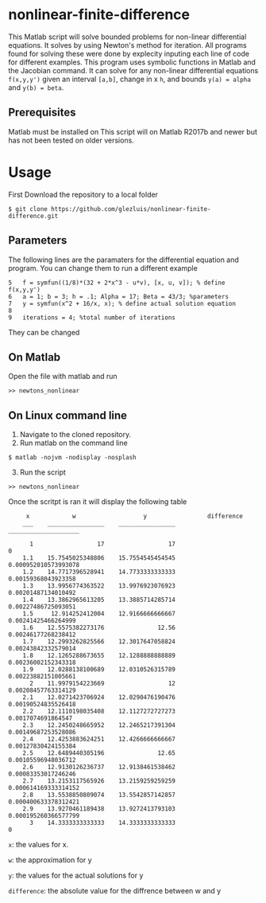 # nonlinear-finite-difference
This Matlab script will solve bounded problems for non-linear differential equations. It solves by using Newton's method for iteration. All programs found for solving these were done by explecity inputing each line of code for different examples. This program uses symbolic functions in Matlab and the Jacobian command. It can solve for any  non-linear differential equations ```f(x,y,y')``` given an interval ```[a,b]```, change in x ```h```, and bounds ```y(a) = alpha``` and ```y(b) = beta```. 

## Prerequisites 
Matlab must be installed on This script will on Matlab R2017b and newer but has not been tested on older versions. 

# Usage
First Download the repository to a local folder 
```
$ git clone https://github.com/glezluis/nonlinear-finite-difference.git
```
## Parameters 

The following lines are the paramaters for the differential equation and program. You can change them to run a different example
```
5   f = symfun((1/8)*(32 + 2*x^3 - u*v), [x, u, v]); % define f(x,y,y')
6   a = 1; b = 3; h = .1; Alpha = 17; Beta = 43/3; %parameters
7   y = symfun(x^2 + 16/x, x); % define actual solution equation
8
9   iterations = 4; %total number of iterations
```
They can be changed 

## On Matlab
Open the file with matlab and run 
```
>> newtons_nonlinear
```
## On Linux command line
1. Navigate to the cloned repository.
2. Run matlab on the command line
```
$ matlab -nojvm -nodisplay -nosplash
```
3. Run the script
```
>> newtons_nonlinear
```
Once the scritpt is ran it will display the following table
```
     x            w                   y                 difference
    ___    ________________    ________________    ____________________

      1                  17                  17                       0
    1.1    15.7545025348806    15.7554545454545    0.000952010573993078
    1.2    14.7717396528941    14.7733333333333     0.00159368043923358
    1.3    13.9956774363522    13.9976923076923     0.00201487134010492
    1.4    13.3862965613205    13.3885714285714     0.00227486725093051
    1.5     12.914252412004    12.9166666666667     0.00241425466264999
    1.6    12.5575382273176               12.56     0.00246177268238412
    1.7    12.2993262825566    12.3017647058824     0.00243842332579014
    1.8    12.1265288673655    12.1288888888889     0.00236002152343318
    1.9    12.0288138100689    12.0310526315789     0.00223882151005661
      2    11.9979154223669                  12     0.00208457763314129
    2.1    12.0271423706924    12.0290476190476     0.00190524835526418
    2.2    12.1110198035408    12.1127272727273      0.0017074691864547
    2.3    12.2450248665952    12.2465217391304     0.00149687253528086
    2.4    12.4253883624251    12.4266666666667     0.00127830424155384
    2.5    12.6489440305196               12.65     0.00105596948036712
    2.6    12.9130126236737    12.9138461538462     0.00083353017246246
    2.7    13.2153117565926    13.2159259259259    0.000614169333314152
    2.8    13.5538850809074    13.5542857142857    0.000400633378312421
    2.9    13.9270461189438    13.9272413793103    0.000195260366577799
      3    14.3333333333333    14.3333333333333                       0

```
```x```: the values for x. 

```w```: the approximation for y

```y```: the values for the actual solutions for y

```difference```: the absolute value for the diffrence between w and y

